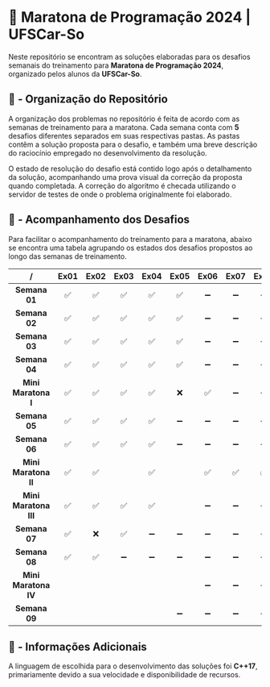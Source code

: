 # 🦉 Maratona de Programação 2024 | UFSCar-So

Neste repositório se encontram as soluções elaboradas para os desafios semanais do treinamento para **Maratona de Programação 2024**, organizado pelos alunos da **UFSCar-So**.

## 📒 - Organização do Repositório

A organização dos problemas no repositório é feita de acordo com as semanas de treinamento para a maratona. Cada semana conta com **5** desafios diferentes separados em suas respectivas pastas. As pastas contêm a solução proposta para o desafio, e também uma breve descrição do raciocínio empregado no desenvolvimento da resolução. 

O estado de resolução do desafio está contido logo após o detalhamento da solução, acompanhando uma prova visual da correção da proposta quando completada. A correção do algoritmo é checada utilizando o servidor de testes de onde o problema originalmente foi elaborado.


## 📍 - Acompanhamento dos Desafios

Para facilitar o acompanhamento do treinamento para a maratona, abaixo se encontra uma tabela agrupando os estados dos desafios propostos ao longo das semanas de treinamento.


|     /     | Ex01 | Ex02 | Ex03 | Ex04 | Ex05 | Ex06 | Ex07 | Ex08 |
|:---------:|:----:|:----:|:----:|:----:|:----:|:----:|:----:|:----:|
| **Semana 01** |  ✅  |  ✅  |  ✅  |  ✅  |  ✅  |  ➖  |  ➖  |  ➖  |
| **Semana 02** |  ✅  |  ✅  |  ✅  |  ✅  |  ✅  |  ➖  |  ➖  |  ➖  |
| **Semana 03** |  ✅  |  ✅  |  ✅  |  ✅  |  ✅  |  ➖  |  ➖  |  ➖  |
| **Semana 04** |  ✅  |  ✅  |  ✅  |  ✅  |  ✅  |  ➖  |  ➖  |  ➖  |
| **Mini Maratona I** |  ✅  |  ✅  |  ✅  |  ✅  |  ❌  |  ✅  |  ➖  |  ➖  |
| **Semana 05** |  ✅  |  ✅  |  ✅  |  ✅  |  ➖  |  ➖  |  ➖  |  ➖  |
| **Semana 06** |  ✅  |  ✅  |  ✅  |  ✅  |  ➖  |  ➖  |  ➖  |  ➖  |
| **Mini Maratona II** |  ✅  |  ✅  |      |  ✅  |      |  ✅  |  ✅  |  ✅  |
| **Mini Maratona III** |  ✅  |  ✅  |  ✅  |  ✅  |      |  ➖  |  ➖  |  ➖  |
| **Semana 07** |  ✅  |  ❌  |  ✅  |  ➖  |  ➖  |  ➖  |  ➖  |  ➖  |
| **Semana 08** |  ✅  |  ✅  |  ➖  |  ➖  |  ➖  |  ➖  |  ➖  |  ➖  |
| **Mini Maratona IV** |      |       |      |      |      |  ➖  |  ➖  |  ➖  |
| **Semana 09** |      |      |      |      |  ➖  |  ➖  |  ➖  |  ➖  |

## 📑 - Informações Adicionais

A linguagem de escolhida para o desenvolvimento das soluções foi **C++17**, primariamente devido a sua velocidade e disponibilidade de recursos.